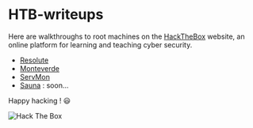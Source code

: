 # HTB-writeups
Here are walkthroughs to root machines on the [HackTheBox](https://www.hackthebox.eu) website, an online platform for learning and teaching cyber security.

- [Resolute](https://flast101.github.io/HTB-writeups/resolute)   
- [Monteverde](https://flast101.github.io/HTB-writeups/monteverde)   
- [ServMon](https://flast101.github.io/HTB-writeups/servmon)   
- [Sauna](https://flast101.github.io/HTB-writeups/servmon) : soon...

Happy hacking ! :smiley:

<img src="http://www.hackthebox.eu/badge/image/249498" alt="Hack The Box">
